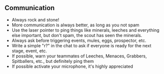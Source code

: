 <h2 id="communication">Communication</h2>

<Accordion>

- Always rock and stone!
- More communication is always better, as long as you not spam
- Use the laser pointer to ping things like minerals, leeches and everything else important, but don't spam, the scout has seen the minerals.
- Always ask before triggering events, mules, eggs, prospector, etc.
- Write a simple "r?" in the chat to ask if everyone is ready for the next stage, event, etc.
- If possible, warn your teammates of Leeches, Menaces, Grabbers, Spitballers, etc., but definitely ping them
- If possible activate your microphone, it's highly appreciated

</Accordion>
